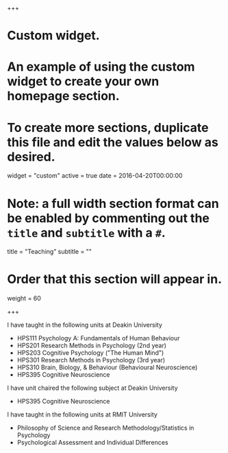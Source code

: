 +++
# Custom widget.
# An example of using the custom widget to create your own homepage section.
# To create more sections, duplicate this file and edit the values below as desired.
widget = "custom"
active = true
date = 2016-04-20T00:00:00

# Note: a full width section format can be enabled by commenting out the `title` and `subtitle` with a `#`.
title = "Teaching"
subtitle = ""

# Order that this section will appear in.
weight = 60

+++

I have taught in the following units at Deakin University

- HPS111 Psychology A: Fundamentals of Human Behaviour
- HPS201 Research Methods in Psychology (2nd year)
- HPS203 Cognitive Psychology ("The Human Mind")
- HPS301 Research Methods in Psychology (3rd year)
- HPS310 Brain, Biology, & Behaviour (Behavioural Neuroscience)
- HPS395 Cognitive Neuroscience

I have unit chaired the following subject at Deakin University
- HPS395 Cognitive Neuroscience

I have taught in the following units at RMIT University
- Philosophy of Science and Research Methodology/Statistics in Psychology
- Psychological Assessment and Individual Differences
